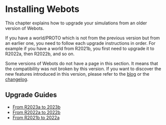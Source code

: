 # Installing Webots

This chapter explains how to upgrade your simulations from an older version of Webots.

If you have a world/PROTO which is not from the previous version but from an earlier one, you need to follow each upgrade instructions in order. For example if you have a world from R2021b, you first need to upgrade it to R2022a, then R2022b, and so on.

Some versions of Webots do not have a page in this section. It means that the compatibility was not broken by this version. If you want to discover the new features introduced in this version, please refer to the [blog](../blog/index.md) or the [changelog](../reference/changelog.md).

## Upgrade Guides

- [From R2023a to 2023b](from-2023a-to-2023b.md)
- [From R2022a to 2022b](from-2022a-to-2022b.md)
- [From R2021b to 2022a](from-2021b-to-2022a.md)
